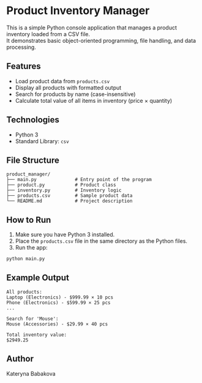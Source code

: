 # Product Inventory Manager

This is a simple Python console application that manages a product inventory loaded from a CSV file.  
It demonstrates basic object-oriented programming, file handling, and data processing.

## Features

- Load product data from `products.csv`
- Display all products with formatted output
- Search for products by name (case-insensitive)
- Calculate total value of all items in inventory (price × quantity)

## Technologies

- Python 3
- Standard Library: `csv`

## File Structure

```
product_manager/
├── main.py              # Entry point of the program
├── product.py           # Product class
├── inventory.py         # Inventory logic
├── products.csv         # Sample product data
└── README.md            # Project description
```

## How to Run

1. Make sure you have Python 3 installed.
2. Place the `products.csv` file in the same directory as the Python files.
3. Run the app:

```bash
python main.py
```

## Example Output


```
All products:
Laptop (Electronics) - $999.99 × 10 pcs
Phone (Electronics) - $599.99 × 25 pcs
...

Search for 'Mouse':
Mouse (Accessories) - $29.99 × 40 pcs

Total inventory value:
$2949.25
```

## Author

Kateryna Babakova